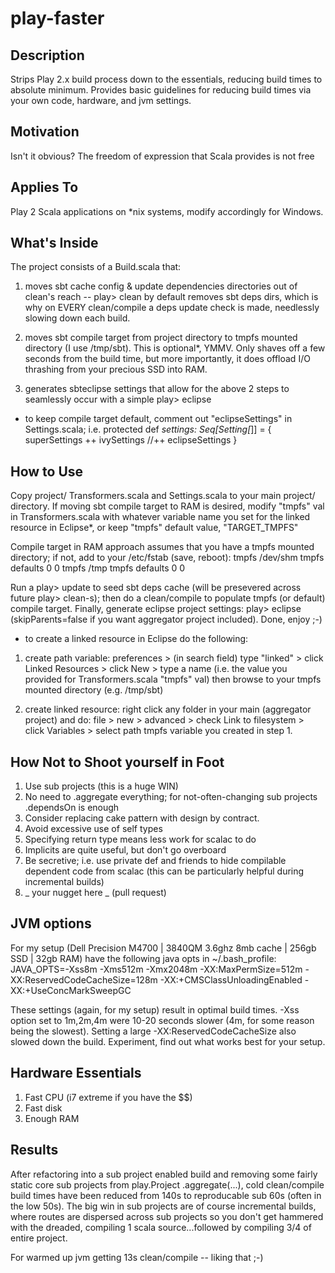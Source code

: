play-faster
===================

Description
-----------

Strips Play 2.x build process down to the essentials, reducing build times to absolute minimum. Provides basic guidelines for reducing build times via your own code, hardware, and jvm settings.


Motivation
----------

Isn't it obvious? The freedom of expression that Scala provides is not free


Applies To
----------

Play 2 Scala applications on *nix systems, modify accordingly for Windows.


What's Inside
----------

The project consists of a Build.scala that:

1. moves sbt cache config & update dependencies directories out of clean's reach -- play> clean by default removes sbt deps dirs, which is why on EVERY clean/compile a deps update check is made, needlessly slowing down each build.

2. moves sbt compile target from project directory to tmpfs mounted directory (I use /tmp/sbt). This is optional*, YMMV. Only shaves off a few seconds from the build time, but more importantly, it does offload I/O thrashing from your precious SSD into RAM.

3. generates sbteclipse settings that allow for the above 2 steps to seamlessly occur with a simple play> eclipse

* to keep compile target default, comment out "eclipseSettings" in Settings.scala; i.e.
    protected def _settings: Seq[Setting[_]] = { 
      superSettings ++ ivySettings //++ eclipseSettings
    }


How to Use
----------

Copy project/ Transformers.scala and Settings.scala to your main project/ directory. If moving sbt compile target to RAM is desired, modify "tmpfs" val in Transformers.scala with whatever variable name you set for the linked resource in Eclipse*, or keep "tmpfs" default value, "TARGET_TMPFS"

Compile target in RAM approach assumes that you have a tmpfs mounted directory; if not, add to your /etc/fstab (save, reboot):
    tmpfs	/dev/shm	tmpfs	defaults	0 0
    tmpfs	/tmp	tmpfs	defaults	0 0

Run a play> update to seed sbt deps cache (will be presevered across future play> clean-s); then do a clean/compile to populate tmpfs (or default) compile target. Finally, generate eclipse project settings: play> eclipse (skipParents=false if you want aggregator project included). Done, enjoy ;-)

* to create a linked resource in Eclipse do the following:
1. 
    create path variable: 
    preferences > (in search field) type "linked" > click Linked Resources > click New > 
    type a name (i.e. the value you provided for Transformers.scala "tmpfs" val)
    then browse to your tmpfs mounted directory (e.g. /tmp/sbt)

2. 
    create linked resource: right click any folder in your main (aggregator project) and do:
    file > new > advanced > check Link to filesystem > click Variables > 
    select path tmpfs variable you created in step 1.


How Not to Shoot yourself in Foot
-----------

1. Use sub projects (this is a huge WIN)
2. No need to .aggregate everything; for not-often-changing sub projects .dependsOn is enough
3. Consider replacing cake pattern with design by contract.
4. Avoid excessive use of self types
5. Specifying return type means less work for scalac to do
6. Implicits are quite useful, but don't go overboard
7. Be secretive; i.e. use private def and friends to hide compilable dependent code from scalac (this can be particularly helpful during incremental builds)
8. _ your nugget here _ (pull request)


JVM options
------------

For my setup (Dell Precision M4700 | 3840QM 3.6ghz 8mb cache | 256gb SSD | 32gb RAM) have the following java opts in ~/.bash_profile:
    JAVA_OPTS=-Xss8m -Xms512m -Xmx2048m -XX:MaxPermSize=512m -XX:ReservedCodeCacheSize=128m -XX:+CMSClassUnloadingEnabled -XX:+UseConcMarkSweepGC

These settings (again, for my setup) result in optimal build times. -Xss option set to 1m,2m,4m were 10-20 seconds slower (4m, for some reason being the slowest). Setting a large -XX:ReservedCodeCacheSize also slowed down the build. Experiment, find out what works best for your setup.


Hardware Essentials
------------

1. Fast CPU (i7 extreme if you have the $$)
2. Fast disk
3. Enough RAM


Results
------------

After refactoring into a sub project enabled build and removing some fairly static core sub projects from play.Project .aggregate(...), cold clean/compile build times have been reduced from 140s to reproducable sub 60s (often in the low 50s). The big win in sub projects are of course incremental builds, where routes are dispersed across sub projects so you don't get hammered with the dreaded, compiling 1 scala source...followed by compiling 3/4 of entire project.

For warmed up jvm getting 13s clean/compile -- liking that ;-)


